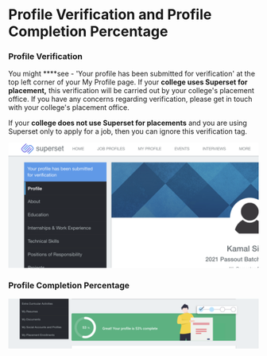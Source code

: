 # Profile Verification and Profile Completion Percentage

### Profile Verification

You might ****see - 'Your profile has been submitted for verification' at the top left corner of your My Profile page. If your **college uses Superset for placement,** this verification will be carried out by your college's placement office. If you have any concerns regarding verification, please get in touch with your college's placement office.

If your **college does not use Superset for placements** and you are using Superset only to apply for a job, then you can ignore this verification tag.

![](../../.gitbook/assets/image%20%28128%29.png)

### Profile Completion Percentage

![](../../.gitbook/assets/image%20%28125%29.png)

